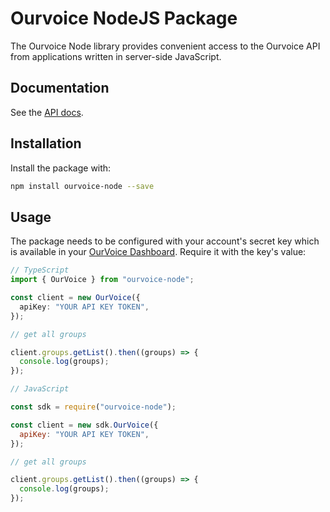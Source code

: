 # Ourvoice NodeJS Package

The Ourvoice Node library provides convenient access to the Ourvoice API from
applications written in server-side JavaScript.

## Documentation

See the [API docs](https://api-docs.getourvoice.com/).

## Installation

Install the package with:

```bash
npm install ourvoice-node --save
```

## Usage

The package needs to be configured with your account's secret key which is available in your [OurVoice Dashboard](https://app.getourvoice.com/developers/settings). Require it with the key's value:

```ts
// TypeScript
import { OurVoice } from "ourvoice-node";

const client = new OurVoice({
  apiKey: "YOUR API KEY TOKEN",
});

// get all groups

client.groups.getList().then((groups) => {
  console.log(groups);
});
```

```js
// JavaScript

const sdk = require("ourvoice-node");

const client = new sdk.OurVoice({
  apiKey: "YOUR API KEY TOKEN",
});

// get all groups

client.groups.getList().then((groups) => {
  console.log(groups);
});
```
